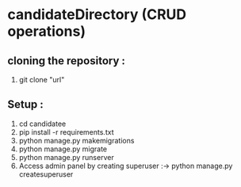 # candidateDirectory (CRUD operations)

## cloning the repository :
1. git clone "url"


## Setup :
1. cd candidatee
2. pip install -r requirements.txt
3. python manage.py makemigrations
4. python manage.py migrate
5. python manage.py runserver
6. Access admin panel by creating superuser :-> python manage.py createsuperuser







